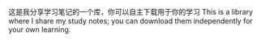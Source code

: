 这是我分享学习笔记的一个库，你可以自主下载用于你的学习
This is a library where I share my study notes; you can download them independently for your own learning.
